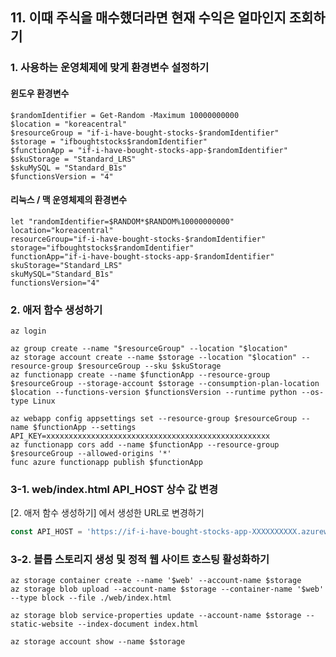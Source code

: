 ## 11. 이때 주식을 매수했더라면 현재 수익은 얼마인지 조회하기

### 1. 사용하는 운영체제에 맞게 환경변수 설정하기

#### 윈도우 환경변수

```shell
$randomIdentifier = Get-Random -Maximum 10000000000
$location = "koreacentral"
$resourceGroup = "if-i-have-bought-stocks-$randomIdentifier"
$storage = "ifboughtstocks$randomIdentifier"
$functionApp = "if-i-have-bought-stocks-app-$randomIdentifier"
$skuStorage = "Standard_LRS"
$skuMySQL = "Standard_B1s"
$functionsVersion = "4"
```

#### 리눅스 / 맥 운영체제의 환경변수

```shell
let "randomIdentifier=$RANDOM*$RANDOM%10000000000" 
location="koreacentral" 
resourceGroup="if-i-have-bought-stocks-$randomIdentifier" 
storage="ifboughtstocks$randomIdentifier" 
functionApp="if-i-have-bought-stocks-app-$randomIdentifier"
skuStorage="Standard_LRS" 
skuMySQL="Standard_B1s" 
functionsVersion="4"
```


### 2. 애저 함수 생성하기

```shell
az login

az group create --name "$resourceGroup" --location "$location" 
az storage account create --name $storage --location "$location" --resource-group $resourceGroup --sku $skuStorage
az functionapp create --name $functionApp --resource-group $resourceGroup --storage-account $storage --consumption-plan-location $location --functions-version $functionsVersion --runtime python --os-type Linux 

az webapp config appsettings set --resource-group $resourceGroup --name $functionApp --settings API_KEY=xxxxxxxxxxxxxxxxxxxxxxxxxxxxxxxxxxxxxxxxxxxxxxxxxx
az functionapp cors add --name $functionApp --resource-group $resourceGroup --allowed-origins '*'
func azure functionapp publish $functionApp
```

### 3-1. web/index.html API_HOST 상수 값 변경

[2. 애저 함수 생성하기] 에서 생성한 URL로 변경하기

```javascript
const API_HOST = 'https://if-i-have-bought-stocks-app-XXXXXXXXXX.azurewebsites.net';
```


### 3-2. 블롭 스토리지 생성 및 정적 웹 사이트 호스팅 활성화하기

```shell
az storage container create --name '$web' --account-name $storage
az storage blob upload --account-name $storage --container-name '$web' --type block --file ./web/index.html

az storage blob service-properties update --account-name $storage --static-website --index-document index.html

az storage account show --name $storage
```
